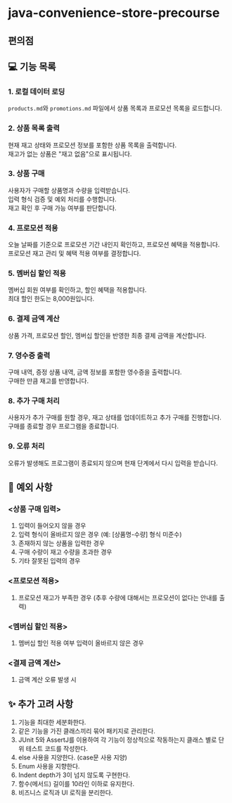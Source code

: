 # java-convenience-store-precourse

## 편의점

## 💻 기능 목록
### 1. **로컬 데이터 로딩**
`products.md`와 `promotions.md` 파일에서 상품 목록과 프로모션 목록을 로드합니다.

### 2. **상품 목록 출력**
현재 재고 상태와 프로모션 정보를 포함한 상품 목록을 출력합니다.
<br>재고가 없는 상품은 "재고 없음"으로 표시됩니다.

### 3. **상품 구매**
사용자가 구매할 상품명과 수량을 입력받습니다.
<br>입력 형식 검증 및 예외 처리를 수행합니다.
<br>재고 확인 후 구매 가능 여부를 판단합니다.

### 4. **프로모션 적용**
오늘 날짜를 기준으로 프로모션 기간 내인지 확인하고, 프로모션 혜택을 적용합니다.
<br>프로모션 재고 관리 및 혜택 적용 여부를 결정합니다.

### 5. **멤버십 할인 적용**
멤버십 회원 여부를 확인하고, 할인 혜택을 적용합니다.
<br>최대 할인 한도는 8,000원입니다.

### 6. **결제 금액 계산**
상품 가격, 프로모션 할인, 멤버십 할인을 반영한 최종 결제 금액을 계산합니다.

### 7. **영수증 출력**
구매 내역, 증정 상품 내역, 금액 정보를 포함한 영수증을 출력합니다.
<br>구매한 만큼 재고를 반영합니다.

### 8. **추가 구매 처리**
사용자가 추가 구매를 원할 경우, 재고 상태를 업데이트하고 추가 구매를 진행합니다.
<br>구매를 종료할 경우 프로그램을 종료합니다.

### 9. **오류 처리**
오류가 발생해도 프로그램이 종료되지 않으며 현재 단계에서 다시 입력을 받습니다.

## 📌 예외 사항
### <상품 구매 입력>
1. 입력이 들어오지 않을 경우
2. 입력 형식이 올바르지 않은 경우 (예: [상품명-수량] 형식 미준수)
3. 존재하지 않는 상품을 입력한 경우
4. 구매 수량이 재고 수량을 초과한 경우
5. 기타 잘못된 입력의 경우

### <프로모션 적용>
1. 프로모션 재고가 부족한 경우 (추후 수량에 대해서는 프로모션이 없다는 안내를 출력)

### <멤버십 할인 적용>
1. 멤버십 할인 적용 여부 입력이 올바르지 않은 경우

### <결제 금액 계산>
1. 금액 계산 오류 발생 시

## ✨ 추가 고려 사항
1. 기능을 최대한 세분화한다.
2. 같은 기능을 가진 클래스끼리 묶어 패키지로 관리한다.
3. JUnit 5와 AssertJ를 이용하여 각 기능이 정상적으로 작동하는지 클래스 별로 단위 테스트 코드를 작성한다.
4. else 사용을 지양한다. (case문 사용 지양)
5. Enum 사용을 지향한다.
6. Indent depth가 3이 넘지 않도록 구현한다.
7. 함수(메서드) 길이를 10라인 이하로 유지한다.
8. 비즈니스 로직과 UI 로직을 분리한다.